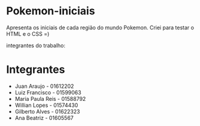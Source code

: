 # Pokemon-iniciais
Apresenta os iniciais de cada região do mundo Pokemon. Criei para testar o HTML e o CSS =)

integrantes do trabalho:

# Integrantes
- Juan Araujo - 01612202
- Luiz Francisco - 01599063
- Maria Paula Reis - 01588792
- Willian Lopes - 01574430
- Gilberto Alves - 01622323
- Ana Beatriz - 01605567

